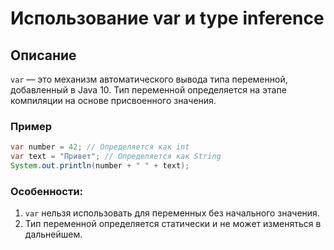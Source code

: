 # Использование var и type inference

## Описание
`var` — это механизм автоматического вывода типа переменной, добавленный в Java 10. Тип переменной определяется на этапе компиляции на основе присвоенного значения.

### Пример
```java
var number = 42; // Определяется как int
var text = "Привет"; // Определяется как String
System.out.println(number + " " + text);
```

### Особенности:
1. `var` нельзя использовать для переменных без начального значения.
2. Тип переменной определяется статически и не может изменяться в дальнейшем.